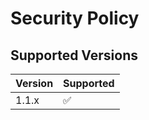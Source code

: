# Security Policy

## Supported Versions

| Version | Supported          |
| ------- | ------------------ |
| 1.1.x   | :white_check_mark: |
